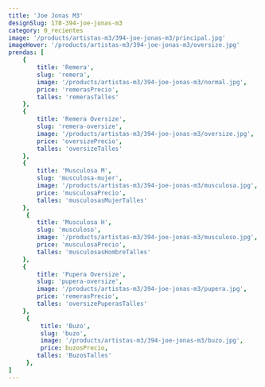 ```yaml
---
title: 'Joe Jonas M3'
designSlug: 178-394-joe-jonas-m3
category: 0_recientes
image: '/products/artistas-m3/394-joe-jonas-m3/principal.jpg'
imageHover: '/products/artistas-m3/394-joe-jonas-m3/oversize.jpg'
prendas: [
    {   
        title: 'Remera',
        slug: 'remera',          
        image: '/products/artistas-m3/394-joe-jonas-m3/normal.jpg',
        price: 'remerasPrecio',
        talles: 'remerasTalles'
    },
    {
        title: 'Remera Oversize',
        slug: 'remera-oversize',
        image: '/products/artistas-m3/394-joe-jonas-m3/oversize.jpg',
        price: 'oversizePrecio',
        talles: 'oversizeTalles'
    },
    {
        title: 'Musculosa M',
        slug: 'musculosa-mujer',
        image: '/products/artistas-m3/394-joe-jonas-m3/musculosa.jpg',
        price: 'musculosaPrecio',
        talles: 'musculosasMujerTalles'
    },
     {
        title: 'Musculosa H',
        slug: 'musculoso',
        image: '/products/artistas-m3/394-joe-jonas-m3/musculoso.jpg',
        price: 'musculosaPrecio',
        talles: 'musculosasHombreTalles'
    },
    {
        title: 'Pupera Oversize',
        slug: 'pupera-oversize',
        image: '/products/artistas-m3/394-joe-jonas-m3/pupera.jpg',
        price: 'remerasPrecio',
        talles: 'oversizePuperasTalles'
    },
     {
         title: 'Buzo',
         slug: 'buzo',
         image: '/products/artistas-m3/394-joe-jonas-m3/buzo.jpg',
         price: buzosPrecio,
        talles: 'BuzosTalles'
     },
]
---
```

